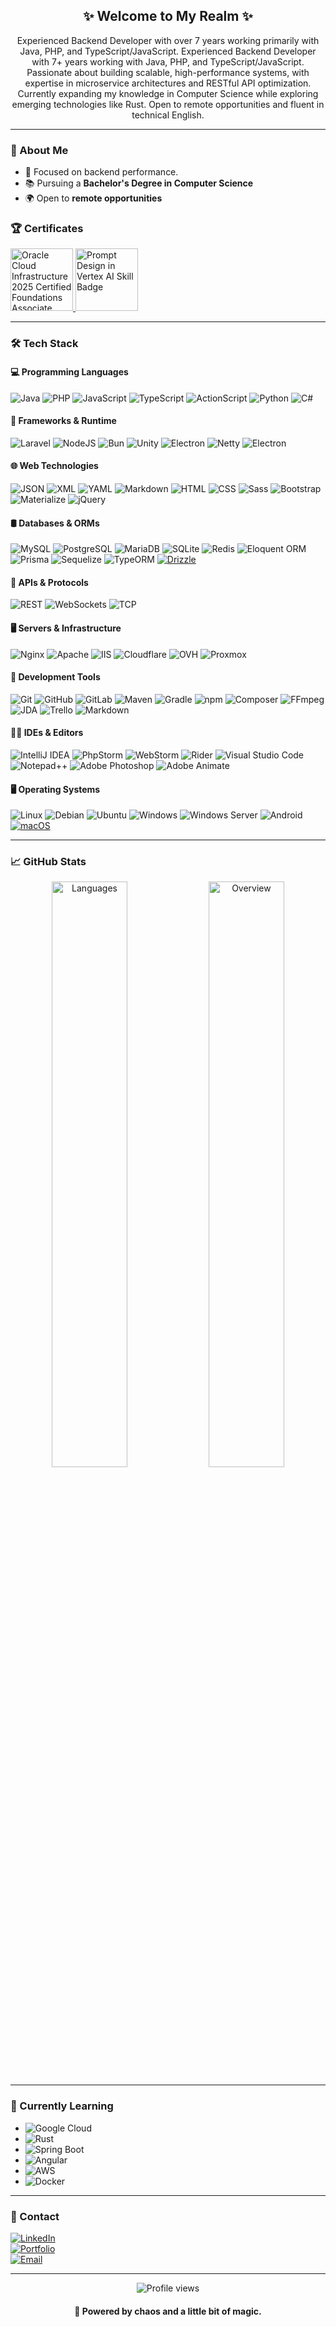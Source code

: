 <h2 align="center">✨ Welcome to My Realm ✨</h2>

<p align="center">
  Experienced Backend Developer with over 7 years working primarily with Java, PHP, and TypeScript/JavaScript.
  Experienced Backend Developer with 7+ years working with Java, PHP, and TypeScript/JavaScript. Passionate about building scalable, high-performance systems, with expertise in microservice architectures and RESTful API optimization. Currently expanding my knowledge in Computer Science while exploring emerging technologies like Rust. Open to remote opportunities and fluent in technical English.
</p>

---

### 🧙 About Me

- 🎯 Focused on backend performance.
- 📚 Pursuing a **Bachelor's Degree in Computer Science**
- 🌍 Open to **remote opportunities**

### 🏆 Certificates
<a href="https://catalog-education.oracle.com/pls/certview/sharebadge?id=829C6F456456B6D757DBD223A79B6275EEADD7B036A03084CEBF282A2D9FFCAB" target="_blank">
  <img src="https://brm-workforce.oracle.com/pdf/certview/images/OCI25FNDCFAV1.png" alt="Oracle Cloud Infrastructure 2025 Certified Foundations Associate" height="100px" />
</a>

<a href="https://www.skills.google/public_profiles/b6c6a37f-6914-42e5-a507-a070cc38a720" target="_blank">
  <img src="https://images.credly.com/size/340x340/images/cef82b2e-970a-4318-8e59-c3e26b7f5c19/image.png" alt="Prompt Design in Vertex AI Skill Badge" height="100px" />
</a>

---

### 🛠️ Tech Stack

#### 💻 Programming Languages
![Java](https://img.shields.io/badge/Java-ED8B00?style=flat&logo=openjdk&logoColor=white)
![PHP](https://img.shields.io/badge/php-%23777BB4.svg?&logo=php&logoColor=white)
![JavaScript](https://img.shields.io/badge/JavaScript-F7DF1E?style=flat&logo=javascript&logoColor=black)
![TypeScript](https://img.shields.io/badge/TypeScript-007ACC?style=flat&logo=typescript&logoColor=white)
![ActionScript](https://img.shields.io/badge/ActionScript-FF0000?style=flat&logoColor=white)
![Python](https://img.shields.io/badge/Python-3670A0?style=flat&logo=python&logoColor=ffdd54)
![C#](https://custom-icon-badges.demolab.com/badge/C%23-%23239120.svg?logo=cshrp&logoColor=white)

#### 🚀 Frameworks & Runtime
![Laravel](https://img.shields.io/badge/Laravel-%23FF2D20.svg?logo=laravel&logoColor=white)
![NodeJS](https://img.shields.io/badge/Node.js-6DA55F?logo=node.js&logoColor=white)
![Bun](https://img.shields.io/badge/Bun-FFCC33?style=flat&logo=bun&logoColor=black)
![Unity](https://img.shields.io/badge/Unity-%23000000.svg?logo=unity&logoColor=white)
![Electron](https://img.shields.io/badge/Electron-47848F?style=flat&logo=electron&logoColor=white)
![Netty](https://img.shields.io/badge/Netty-000000?style=flat)
![Electron](https://img.shields.io/badge/Electron-2B2E3A?logo=electron&logoColor=fff)

#### 🌐 Web Technologies
![JSON](https://img.shields.io/badge/JSON-000?logo=json&logoColor=fff)
![XML](https://img.shields.io/badge/XML-767C52?logo=xml&logoColor=fff)
![YAML](https://img.shields.io/badge/YAML-CB171E?logo=yaml&logoColor=fff)
![Markdown](https://img.shields.io/badge/Markdown-%23000000.svg?logo=markdown&logoColor=white)
![HTML](https://img.shields.io/badge/HTML-%23E34F26.svg?logo=html5&logoColor=white)
![CSS](https://img.shields.io/badge/CSS-639?logo=css&logoColor=fff)
![Sass](https://img.shields.io/badge/Sass-C69?logo=sass&logoColor=fff)
![Bootstrap](https://img.shields.io/badge/Bootstrap-7952B3?logo=bootstrap&logoColor=fff)
![Materialize](https://img.shields.io/badge/Materialize-EE6E73?style=flat&logo=materializecss&logoColor=white)
![jQuery](https://img.shields.io/badge/jQuery-0769AD?logo=jquery&logoColor=fff)

#### 🛢️ Databases & ORMs
![MySQL](https://img.shields.io/badge/MySQL-4479A1?style=flat&logo=mysql&logoColor=white)
![PostgreSQL](https://img.shields.io/badge/PostgreSQL-336791?style=flat&logo=postgresql&logoColor=white)
![MariaDB](https://img.shields.io/badge/MariaDB-003545?style=flat&logo=mariadb&logoColor=white)
![SQLite](https://img.shields.io/badge/SQLite-07405e?style=flat&logo=sqlite&logoColor=white)
![Redis](https://img.shields.io/badge/Redis-DC382D?style=flat&logo=redis&logoColor=white)
![Eloquent ORM](https://img.shields.io/badge/Eloquent-FF2D20?style=flat)
![Prisma](https://img.shields.io/badge/Prisma-2D3748?logo=prisma&logoColor=white)
![Sequelize](https://img.shields.io/badge/Sequelize-52B0E7?style=flat&logo=sequelize&logoColor=white)
![TypeORM](https://img.shields.io/badge/TypeORM-FE0803?style=flat&logo=typeorm&logoColor=white)
[![Drizzle](https://img.shields.io/badge/Drizzle-C5F74F?logo=drizzle&logoColor=000)](#)

#### 🔌 APIs & Protocols
![REST](https://img.shields.io/badge/REST-FF6F61?style=flat)
![WebSockets](https://img.shields.io/badge/WebSockets-008080?style=flat)
![TCP](https://img.shields.io/badge/TCP-0052CC?style=flat)

#### 🖥️ Servers & Infrastructure
![Nginx](https://img.shields.io/badge/Nginx-009639?style=flat&logo=nginx&logoColor=white)
![Apache](https://img.shields.io/badge/Apache-D42029?style=flat&logo=apache&logoColor=white)
![IIS](https://img.shields.io/badge/IIS-0078D7?style=flat)
![Cloudflare](https://img.shields.io/badge/Cloudflare-F38020?style=flat&logo=cloudflare&logoColor=white)
![OVH](https://img.shields.io/badge/OVH-123F6D?style=flat&logo=ovh&logoColor=FFF)
![Proxmox](https://img.shields.io/badge/Proxmox-FA0A35?style=flat)

#### 🔧 Development Tools
![Git](https://img.shields.io/badge/Git-F05032?logo=git&logoColor=fff)
![GitHub](https://img.shields.io/badge/GitHub-181717?style=flat&logo=github&logoColor=white)
![GitLab](https://img.shields.io/badge/Gitlab-FCA121?style=flat&logo=gitlab&logoColor=white)
![Maven](https://img.shields.io/badge/Maven-C71A36?style=flat&logo=apachemaven&logoColor=white)
![Gradle](https://img.shields.io/badge/Gradle-02303A?style=flat&logo=gradle&logoColor=white)
![npm](https://img.shields.io/badge/npm-CB3837?logo=npm&logoColor=fff)
![Composer](https://img.shields.io/badge/Composer-885630?logo=composer&logoColor=fff)
![FFmpeg](https://shields.io/badge/FFmpeg-171717.svg?logo=ffmpeg&style=flat&labelColor=171717&logoColor=5cb85c)
![JDA](https://img.shields.io/badge/JDA-7289DA?style=flat&logo=discord&logoColor=white)
![Trello](https://img.shields.io/badge/Trello-026AA7?style=flat&logo=Trello&logoColor=white)
![Markdown](https://img.shields.io/badge/Markdown-000000?style=flat&logo=markdown&logoColor=white)

#### 🧑‍💻 IDEs & Editors
![IntelliJ IDEA](https://img.shields.io/badge/IntelliJ%20IDEA-000000?style=flat&logo=intellijidea&logoColor=white)
![PhpStorm](https://img.shields.io/badge/PhpStorm-000000?style=flat&logo=phpstorm&logoColor=white)
![WebStorm](https://img.shields.io/badge/WebStorm-000000?style=flat&logo=webstorm&logoColor=white)
![Rider](https://img.shields.io/badge/Rider-000000?style=flat&logo=rider&logoColor=white)
![Visual Studio Code](https://custom-icon-badges.demolab.com/badge/Visual%20Studio%20Code-0078d7.svg?logo=vsc&logoColor=white)
![Notepad++](https://img.shields.io/badge/Notepad++-90E59A.svg?&logo=notepad%2b%2b&logoColor=black)
![Adobe Photoshop](https://img.shields.io/badge/Adobe%20Photoshop-31A8FF?style=flat&logo=adobe%20photoshop&logoColor=white)
![Adobe Animate](https://img.shields.io/badge/Adobe%20Animate-FF0000?style=flat&logo=adobe%20animate&logoColor=white)

#### 🖥️ Operating Systems
![Linux](https://img.shields.io/badge/Linux-FCC624?logo=linux&logoColor=black)
![Debian](https://img.shields.io/badge/Debian-A81D33?logo=debian&logoColor=fff)
![Ubuntu](https://img.shields.io/badge/Ubuntu-E95420?style=flat&logo=ubuntu&logoColor=white)
![Windows](https://custom-icon-badges.demolab.com/badge/Windows-0078D6?logo=windows11&logoColor=white)
![Windows Server](https://custom-icon-badges.demolab.com/badge/Windows-0078D6?logo=windows11&logoColor=white)
![Android](https://img.shields.io/badge/Android-3DDC84?style=flat&logo=android&logoColor=white)
[![macOS](https://img.shields.io/badge/macOS-000000?logo=apple&logoColor=F0F0F0)](#)

---

### 📈 GitHub Stats

<p align="center">
  <img src="https://raw.githubusercontent.com/anthony-hyo/github-stats-transparent/refs/heads/output/generated/languages.svg" width="49%" alt="Languages" />
  <img src="https://raw.githubusercontent.com/anthony-hyo/github-stats-transparent/refs/heads/output/generated/overview.svg" width="49%" alt="Overview" />
</p>

---

### 🧠 Currently Learning
- ![Google Cloud](https://img.shields.io/badge/GoogleCloud-%234285F4.svg?style=flat&logo=google-cloud&logoColor=white)
- ![Rust](https://img.shields.io/badge/-Rust-000000?style=flat&logo=rust&logoColor=white)
- ![Spring Boot](https://img.shields.io/badge/-Spring%20Boot-6DB33F?style=flat&logo=springboot&logoColor=white)
- ![Angular](https://img.shields.io/badge/-Angular-DD0031?style=flat&logo=angular&logoColor=white)
- ![AWS](https://custom-icon-badges.demolab.com/badge/AWS-%23FF9900.svg?logo=aws&logoColor=white)
- ![Docker](https://img.shields.io/badge/Docker-2496ED?logo=docker&logoColor=fff)

---

### 🔗 Contact

[![LinkedIn](https://img.shields.io/badge/-LinkedIn-df2002?style=flat&logo=linkedin)](https://www.linkedin.com/in/anthony-hyo/)  
[![Portfolio](https://img.shields.io/badge/Portfolio-anthhyo.dev-df2002?style=flat&logo=googlechrome)](https://anthhyo.dev)  
[![Email](https://img.shields.io/badge/Email-contact@anthhyo.dev-df2002?style=flat&logo=gmail)](mailto:contact@anthhyo.dev)

---

<p align="center">
  <img src="https://komarev.com/ghpvc/?username=anthony-hyo&label=Visitors&color=df2002&style=flat" alt="Profile views" />
</p>

<h4 align="center">
  💙 Powered by chaos and a little bit of magic.
</h4>
